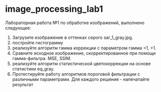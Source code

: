# image_processing_lab1

Лабораторная работа №1 по обработке изображений, выполнено следующее:
1. Загрузите изображение в оттенках серого sar_1_gray.jpg. 
2. постройте гистограмму
3. реализуйте алгоритм гамма коррекции с параметром гамма <1, >1.
4. Сравните исходное изображение, скорректированное при помощи гамма-фильтра. MSE, SSIM.
5. реализуйте алгоритм статистической цветокоррекции на основе статистики eq_gray.
6. Протестируйте работу алгоритмов пороговой фильтрации с различными параметрами.
Для каждого решения - напечатайте результат
